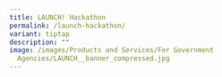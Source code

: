 ```yaml
---
title: LAUNCH! Hackathon
permalink: /launch-hackathon/
variant: tiptap
description: ""
image: /images/Products and Services/For Government
  Agencies/LAUNCH__banner_compressed.jpg
---
```


